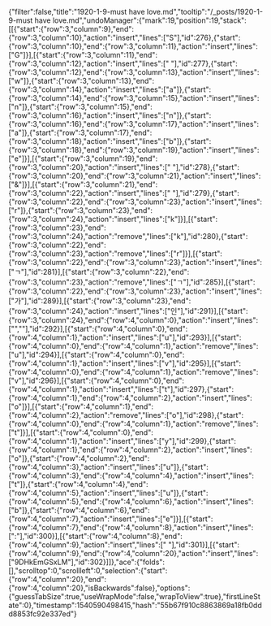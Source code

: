{"filter":false,"title":"1920-1-9-must have love.md","tooltip":"/_posts/1920-1-9-must have love.md","undoManager":{"mark":19,"position":19,"stack":[[{"start":{"row":3,"column":9},"end":{"row":3,"column":10},"action":"insert","lines":["S"],"id":276},{"start":{"row":3,"column":10},"end":{"row":3,"column":11},"action":"insert","lines":["G"]}],[{"start":{"row":3,"column":11},"end":{"row":3,"column":12},"action":"insert","lines":[" "],"id":277},{"start":{"row":3,"column":12},"end":{"row":3,"column":13},"action":"insert","lines":["w"]},{"start":{"row":3,"column":13},"end":{"row":3,"column":14},"action":"insert","lines":["a"]},{"start":{"row":3,"column":14},"end":{"row":3,"column":15},"action":"insert","lines":["n"]},{"start":{"row":3,"column":15},"end":{"row":3,"column":16},"action":"insert","lines":["n"]},{"start":{"row":3,"column":16},"end":{"row":3,"column":17},"action":"insert","lines":["a"]},{"start":{"row":3,"column":17},"end":{"row":3,"column":18},"action":"insert","lines":["b"]},{"start":{"row":3,"column":18},"end":{"row":3,"column":19},"action":"insert","lines":["e"]}],[{"start":{"row":3,"column":19},"end":{"row":3,"column":20},"action":"insert","lines":[" "],"id":278},{"start":{"row":3,"column":20},"end":{"row":3,"column":21},"action":"insert","lines":["&"]}],[{"start":{"row":3,"column":21},"end":{"row":3,"column":22},"action":"insert","lines":[" "],"id":279},{"start":{"row":3,"column":22},"end":{"row":3,"column":23},"action":"insert","lines":["r"]},{"start":{"row":3,"column":23},"end":{"row":3,"column":24},"action":"insert","lines":["k"]}],[{"start":{"row":3,"column":23},"end":{"row":3,"column":24},"action":"remove","lines":["k"],"id":280},{"start":{"row":3,"column":22},"end":{"row":3,"column":23},"action":"remove","lines":["r"]}],[{"start":{"row":3,"column":22},"end":{"row":3,"column":23},"action":"insert","lines":["ㄱ"],"id":281}],[{"start":{"row":3,"column":22},"end":{"row":3,"column":23},"action":"remove","lines":["ㄱ"],"id":285}],[{"start":{"row":3,"column":22},"end":{"row":3,"column":23},"action":"insert","lines":["가"],"id":289}],[{"start":{"row":3,"column":23},"end":{"row":3,"column":24},"action":"insert","lines":["인"],"id":291}],[{"start":{"row":3,"column":24},"end":{"row":4,"column":0},"action":"insert","lines":["",""],"id":292}],[{"start":{"row":4,"column":0},"end":{"row":4,"column":1},"action":"insert","lines":["u"],"id":293}],[{"start":{"row":4,"column":0},"end":{"row":4,"column":1},"action":"remove","lines":["u"],"id":294}],[{"start":{"row":4,"column":0},"end":{"row":4,"column":1},"action":"insert","lines":["v"],"id":295}],[{"start":{"row":4,"column":0},"end":{"row":4,"column":1},"action":"remove","lines":["v"],"id":296}],[{"start":{"row":4,"column":0},"end":{"row":4,"column":1},"action":"insert","lines":["t"],"id":297},{"start":{"row":4,"column":1},"end":{"row":4,"column":2},"action":"insert","lines":["o"]}],[{"start":{"row":4,"column":1},"end":{"row":4,"column":2},"action":"remove","lines":["o"],"id":298},{"start":{"row":4,"column":0},"end":{"row":4,"column":1},"action":"remove","lines":["t"]}],[{"start":{"row":4,"column":0},"end":{"row":4,"column":1},"action":"insert","lines":["y"],"id":299},{"start":{"row":4,"column":1},"end":{"row":4,"column":2},"action":"insert","lines":["o"]},{"start":{"row":4,"column":2},"end":{"row":4,"column":3},"action":"insert","lines":["u"]},{"start":{"row":4,"column":3},"end":{"row":4,"column":4},"action":"insert","lines":["t"]},{"start":{"row":4,"column":4},"end":{"row":4,"column":5},"action":"insert","lines":["u"]},{"start":{"row":4,"column":5},"end":{"row":4,"column":6},"action":"insert","lines":["b"]},{"start":{"row":4,"column":6},"end":{"row":4,"column":7},"action":"insert","lines":["e"]}],[{"start":{"row":4,"column":7},"end":{"row":4,"column":8},"action":"insert","lines":[":"],"id":300}],[{"start":{"row":4,"column":8},"end":{"row":4,"column":9},"action":"insert","lines":[" "],"id":301}],[{"start":{"row":4,"column":9},"end":{"row":4,"column":20},"action":"insert","lines":["9DHkEmGSxLM"],"id":302}]]},"ace":{"folds":[],"scrolltop":0,"scrollleft":0,"selection":{"start":{"row":4,"column":20},"end":{"row":4,"column":20},"isBackwards":false},"options":{"guessTabSize":true,"useWrapMode":false,"wrapToView":true},"firstLineState":0},"timestamp":1540590498415,"hash":"55b67f910c8863869a18fb0ddd8853fc92e337ed"}